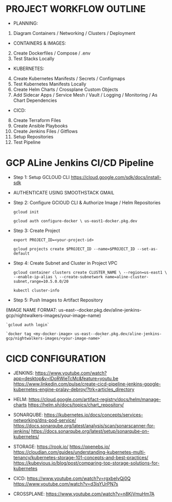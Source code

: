 # PROJECT WORKFLOW OUTLINE

- PLANNING:
1. Diagram Containers / Networking / Clusters / Deployment

- CONTAINERS & IMAGES:
2. Create Dockerfiles / Compose / .env
3. Test Stacks Locally

- KUBERNETES:
4. Create Kubernetes Manifests / Secrets / Configmaps
5. Test Kubernetes Manifests Locally
6. Create Helm Charts / Crossplane Custom Objects
7. Add Sidecar Apps / Service Mesh / Vault / Logging / Monitoring / As Chart Dependencies

- CICD:
8. Create Terraform Files
9. Create Ansible Playbooks
10. Create Jenkins Files / Gitflows
11. Setup Repositories
12. Test Pipeline


# GCP ALine Jenkins CI/CD Pipeline 

- Step 1: Setup GCLOUD CLI
https://cloud.google.com/sdk/docs/install-sdk

* AUTHENTICATE USING SMOOTHSTACK GMAIL


- Step 2: Configure GClOUD CLI & Authorize Image / Helm Repositories

    `gcloud init`

    `gcloud auth configure-docker \
        us-east1-docker.pkg.dev`


- Step 3: Create Project

    `export PROJECT_ID=<your-project-id>`

    `gcloud projects create $PROJECT_ID --name=$PROJECT_ID --set-as-default`


- Step 4: Create Subnet and Cluster in Project VPC

    `gcloud container clusters create CLUSTER_NAME \
            --region=us-east1 \
            --enable-ip-alias \
            --create-subnetwork name=aline-cluster-subnet,range=10.5.0.0/20`

    `kubectl cluster-info`


- Step 5: Push Images to Artifact Repository

(IMAGE NAME FORMAT: us-east--docker.pkg.dev/aline-jenkins-gcp/nightwalkers-images/your-image-name)

    `gcloud auth login`

    `docker tag <my-docker-image> us-east--docker.pkg.dev/aline-jenkins-gcp/nightwalkers-images/<your-image-name>`


# CICD CONFIGURATION

- JENKINS:
https://www.youtube.com/watch?app=desktop&v=IDoRWieTcMc&feature=youtu.be
https://www.linkedin.com/pulse/create-cicd-pipeline-jenkins-google-kubernetes-engine-pralay-debroy/?trk=articles_directory

- HELM:
https://cloud.google.com/artifact-registry/docs/helm/manage-charts
https://helm.sh/docs/topics/chart_repository/

- SONARQUBE:
https://kubernetes.io/docs/concepts/services-networking/dns-pod-service/
https://docs.sonarqube.org/latest/analysis/scan/sonarscanner-for-jenkins/
https://docs.sonarqube.org/latest/setup/sonarqube-on-kubernetes/

- STORAGE:
https://rook.io/
https://openebs.io/
https://cloudian.com/guides/understanding-kubernetes-multi-tenancy/kubernetes-storage-101-concepts-and-best-practices/
https://kubevious.io/blog/post/comparing-top-storage-solutions-for-kubernetes

- CICD:
https://www.youtube.com/watch?v=rgxbeIvQj0Q
https://www.youtube.com/watch?v=d3isYUrPN7s

- CROSSPLANE:
https://www.youtube.com/watch?v=n8KjVmuHm7A

